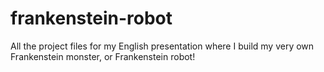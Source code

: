 # frankenstein-robot
All the project files for my English presentation where I build my very own Frankenstein monster, or Frankenstein robot!
